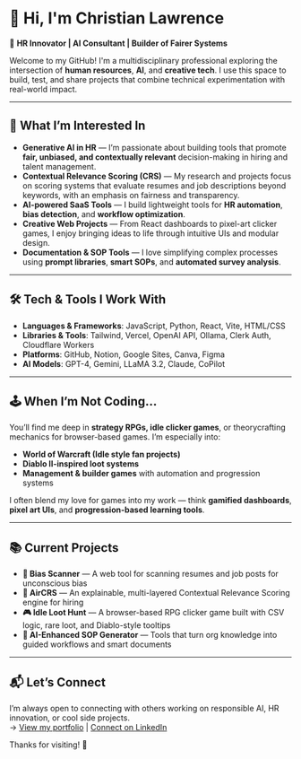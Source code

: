 # 👋 Hi, I'm Christian Lawrence

🎯 **HR Innovator | AI Consultant | Builder of Fairer Systems**

Welcome to my GitHub! I'm a multidisciplinary professional exploring the intersection of **human resources**, **AI**, and **creative tech**. I use this space to build, test, and share projects that combine technical experimentation with real-world impact.

---

## 🧠 What I’m Interested In

- **Generative AI in HR** — I’m passionate about building tools that promote **fair, unbiased, and contextually relevant** decision-making in hiring and talent management.
- **Contextual Relevance Scoring (CRS)** — My research and projects focus on scoring systems that evaluate resumes and job descriptions beyond keywords, with an emphasis on fairness and transparency.
- **AI-powered SaaS Tools** — I build lightweight tools for **HR automation**, **bias detection**, and **workflow optimization**.
- **Creative Web Projects** — From React dashboards to pixel-art clicker games, I enjoy bringing ideas to life through intuitive UIs and modular design.
- **Documentation & SOP Tools** — I love simplifying complex processes using **prompt libraries**, **smart SOPs**, and **automated survey analysis**.

---

## 🛠️ Tech & Tools I Work With

- **Languages & Frameworks**: JavaScript, Python, React, Vite, HTML/CSS
- **Libraries & Tools**: Tailwind, Vercel, OpenAI API, Ollama, Clerk Auth, Cloudflare Workers
- **Platforms**: GitHub, Notion, Google Sites, Canva, Figma
- **AI Models**: GPT-4, Gemini, LLaMA 3.2, Claude, CoPilot

---

## 🕹️ When I’m Not Coding…

You’ll find me deep in **strategy RPGs, idle clicker games**, or theorycrafting mechanics for browser-based games. I’m especially into:

- **World of Warcraft (Idle style fan projects)**
- **Diablo II-inspired loot systems**
- **Management & builder games** with automation and progression systems

I often blend my love for games into my work — think **gamified dashboards**, **pixel art UIs**, and **progression-based learning tools**.

---

## 📚 Current Projects

- **🔬 Bias Scanner** — A web tool for scanning resumes and job posts for unconscious bias
- **🧩 AirCRS** — An explainable, multi-layered Contextual Relevance Scoring engine for hiring
- **🎮 Idle Loot Hunt** — A browser-based RPG clicker game built with CSV logic, rare loot, and Diablo-style tooltips
- **📖 AI-Enhanced SOP Generator** — Tools that turn org knowledge into guided workflows and smart documents

---

## 📬 Let’s Connect

I’m always open to connecting with others working on responsible AI, HR innovation, or cool side projects.  
→ [View my portfolio](https://teembuild.com) | [Connect on LinkedIn](https://linkedin.com/in/christianlawrence7)

Thanks for visiting! 🌟

